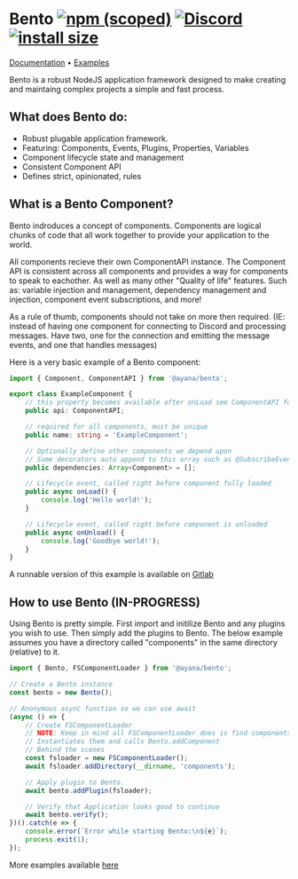 # Bento [![npm (scoped)](https://img.shields.io/npm/v/@ayana/bento.svg)](https://www.npmjs.com/package/@ayana/bento) [![Discord](https://discordapp.com/api/guilds/508903834853310474/embed.png)](https://discord.gg/eaa5pYf) [![install size](https://packagephobia.now.sh/badge?p=@ayana/bento)](https://packagephobia.now.sh/result?p=@ayana/bento)

[Documentation](https://docs.ayana.io/modules/bento.html) • [Examples](https://gitlab.com/ayana/bento/tree/master/examples)

Bento is a robust NodeJS application framework designed to make creating and maintaing complex projects a simple and fast process.

## What does Bento do:
* Robust plugable application framework.
* Featuring: Components, Events, Plugins, Properties, Variables
* Component lifecycle state and management
* Consistent Component API
* Defines strict, opinionated, rules

## What is a Bento Component?
Bento indroduces a concept of components. Components are logical chunks of code that all work together to provide your application to the world.

All components recieve their own ComponentAPI instance. The Component API is consistent across all components and provides a way for components to speak to eachother. As well as many other "Quality of life" features. Such as: variable injection and management, dependency management and injection, component event subscriptions, and more!

As a rule of thumb, components should not take on more then required. (IE: instead of having one component for connecting to Discord and processing messages. Have two, one for the connection and emitting the message events, and one that handles messages)

Here is a very basic example of a Bento component:
```ts
import { Component, ComponentAPI } from '@ayana/bento';

export class ExampleComponent {
	// this property becomes available after onLoad see ComponentAPI for more info
	public api: ComponentAPI;

	// required for all components, must be unique
	public name: string = 'ExampleComponent';

	// Optionally define other components we depend upon
	// Some decorators auto append to this array such as @SubscribeEvent
	public dependencies: Array<Component> = [];

	// Lifecycle event, called right before component fully loaded
	public async onLoad() {
		console.log('Hello world!');
	}

	// Lifecycle event, called right before component is unloaded
	public async onUnload() {
		console.log('Goodbye world!');
	}
}
```
A runnable version of this example is available on [Gitlab](https://gitlab.com/ayana/bento/tree/master/examples/src/bento-basic)

## How to use Bento (IN-PROGRESS)
Using Bento is pretty simple. First import and initilize Bento and any plugins you wish to use. Then simply add the plugins to Bento. The below example assumes you have a directory called "components" in the same directory (relative) to it.

```ts
import { Bento, FSComponentLoader } from '@ayana/bento';

// Create a Bento instance
const bento = new Bento();

// Anonymous async function so we can use await
(async () => {
	// Create FSComponentLoader
	// NOTE: Keep in mind all FSComponentLoader does is find components in a path
	// Instantiates them and calls Bento.addComponent
	// Behind the scenes
	const fsloader = new FSComponentLoader();
	await fsloader.addDirectory(__dirname, 'components');

	// Apply plugin to Bento.
	await bento.addPlugin(fsloader);

	// Verify that Application looks good to continue
	await bento.verify();
})().catch(e => {
	console.error(`Error while starting Bento:\n${e}`);
	process.exit(1);
});
```

More examples available [here](https://gitlab.com/ayana/bento/tree/master/examples)
